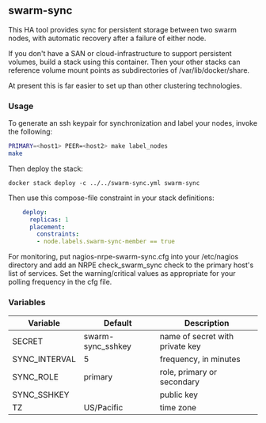 ## swarm-sync

This HA tool provides sync for persistent storage between two swarm nodes,
with automatic recovery after a failure of either node.

If you don't have a SAN or cloud-infrastructure to support persistent
volumes, build a stack using this container. Then your other stacks can
reference volume mount points as subdirectories of /var/lib/docker/share.

At present this is far easier to set up than other clustering technologies.

### Usage

To generate an ssh keypair for synchronization and label your nodes,
invoke the following:
~~~bash
PRIMARY=<host1> PEER=<host2> make label_nodes
make
~~~
Then deploy the stack:
~~~
docker stack deploy -c ../../swarm-sync.yml swarm-sync
~~~
Then use this compose-file constraint in your stack definitions:

~~~yml
    deploy:
      replicas: 1
      placement:
        constraints:
        - node.labels.swarm-sync-member == true
~~~
For monitoring, put nagios-nrpe-swarm-sync.cfg into your /etc/nagios
directory and add an NRPE check_swarm_sync check to the primary host's
list of services. Set the warning/critical values as appropriate for
your polling frequency in the cfg file.

### Variables

| Variable | Default | Description |
| -------- | ------- | ----------- |
| SECRET | swarm-sync_sshkey | name of secret with private key |
| SYNC_INTERVAL | 5 | frequency, in minutes |
| SYNC_ROLE | primary | role, primary or secondary |
| SYNC_SSHKEY |  | public key |
| TZ | US/Pacific | time zone|
